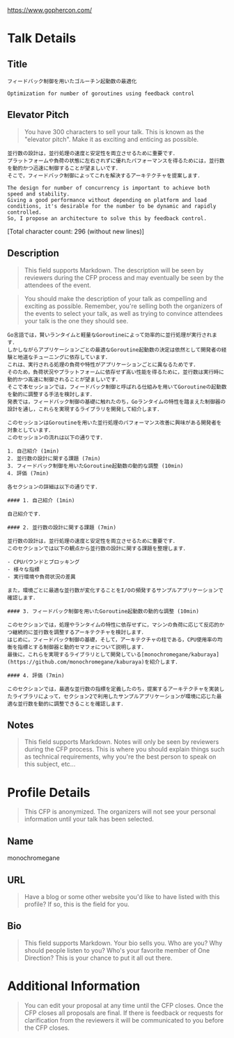 https://www.gophercon.com/

# Talk Details

## Title

```
フィードバック制御を用いたゴルーチン起動数の最適化
```

```
Optimization for number of goroutines using feedback control
```

## Elevator Pitch

> You have 300 characters to sell your talk. This is known as the "elevator pitch". Make it as exciting and enticing as possible.

```
並行数の設計は，並行処理の速度と安定性を両立させるために重要です．
プラットフォームや負荷の状態に左右されずに優れたパフォーマンスを得るためには，並行数を動的かつ迅速に制御することが望ましいです．
そこで，フィードバック制御によってこれを解決するアーキテクチャを提案します．
```

```
The design for number of concurrency is important to achieve both speed and stability.
Giving a good performance without depending on platform and load conditions, it's desirable for the number to be dynamic and rapidly controlled.
So, I propose an architecture to solve this by feedback control.
```

[Total character count: 296 (without new lines)]

## Description

> This field supports Markdown. The description will be seen by reviewers during the CFP process and may eventually be seen by the attendees of the event.

> You should make the description of your talk as compelling and exciting as possible. Remember, you're selling both the organizers of the events to select your talk, as well as trying to convince attendees your talk is the one they should see.

```
Go言語では，賢いランタイムと軽量なGoroutineによって効率的に並行処理が実行されます．
しかしながらアプリケーションごとの最適なGoroutine起動数の決定は依然として開発者の経験と地道なチューニングに依存しています．
これは、実行される処理の負荷や特性がアプリケーションごとに異なるためです．
そのため，負荷状況やプラットフォームに依存せず高い性能を得るために，並行数は実行時に動的かつ高速に制御されることが望ましいです．
そこで本セッションでは，フィードバック制御と呼ばれる仕組みを用いてGoroutineの起動数を動的に調整する手法を検討します．
発表では，フィードバック制御の基礎に触れたのち，Goランタイムの特性を踏まえた制御器の設計を通し，これらを実現するライブラリを開発して紹介します．

このセッションはGoroutineを用いた並行処理のパフォーマンス改善に興味がある開発者を対象としています．
このセッションの流れは以下の通りです．

1. 自己紹介 (1min)
2. 並行数の設計に関する課題 (7min)
3. フィードバック制御を用いたGoroutine起動数の動的な調整 (10min)
4. 評価 (7min)

各セクションの詳細は以下の通りです．

#### 1. 自己紹介 (1min)

自己紹介です．

#### 2. 並行数の設計に関する課題 (7min)

並行数の設計は，並行処理の速度と安定性を両立させるために重要です．
このセクションでは以下の観点から並行数の設計に関する課題を整理します．

- CPUバウンドとブロッキング
- 様々な指標
- 実行環境や負荷状況の差異

また，環境ごとに最適な並行数が変化することをI/Oの頻発するサンプルアプリケーションで確認します．

#### 3. フィードバック制御を用いたGoroutine起動数の動的な調整 (10min)

このセクションでは，処理やランタイムの特性に依存せずに，マシンの負荷に応じて反応的かつ継続的に並行数を調整するアーキテクチャを検討します．
はじめに，フィードバック制御の基礎，そして，アーキテクチャの柱である，CPU使用率の均衡を指標とする制御器と動的セマフォについて説明します．
最後に，これらを実現するライブラリとして開発している[monochromegane/kaburaya](https://github.com/monochromegane/kaburaya)を紹介します．

#### 4. 評価 (7min)

このセクションでは，最適な並行数の指標を定義したのち，提案するアーキテクチャを実装したライブラリによって，セクション2で利用したサンプルアプリケーションが環境に応じた最適な並行数を動的に調整できることを確認します．
```

## Notes

> This field supports Markdown. Notes will only be seen by reviewers during the CFP process. This is where you should explain things such as technical requirements, why you're the best person to speak on this subject, etc...

# Profile Details

> This CFP is anonymized. The organizers will not see your personal information until your talk has been selected.

## Name

monochromegane

## URL

> Have a blog or some other website you'd like to have listed with this profile? If so, this is the field for you.

## Bio

> This field supports Markdown. Your bio sells you. Who are you? Why should people listen to you? Who's your favorite member of One Direction?
> This is your chance to put it all out there.

# Additional Information

> You can edit your proposal at any time until the CFP closes. Once the CFP closes all proposals are final.
> If there is feedback or requests for clarification from the reviewers it will be communicated to you before the CFP closes.
